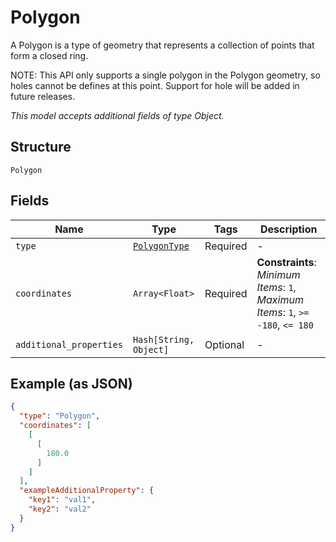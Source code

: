 
# Polygon

A Polygon is a type of geometry that represents a collection of points that form a closed ring.

NOTE: This API only supports a single polygon in the Polygon geometry, so holes cannot be defines at this point. Support for hole will be added in future releases.

*This model accepts additional fields of type Object.*

## Structure

`Polygon`

## Fields

| Name | Type | Tags | Description |
|  --- | --- | --- | --- |
| `type` | [`PolygonType`](../../doc/models/polygon-type.md) | Required | - |
| `coordinates` | `Array<Float>` | Required | **Constraints**: *Minimum Items*: `1`, *Maximum Items*: `1`, `>= -180`, `<= 180` |
| `additional_properties` | `Hash[String, Object]` | Optional | - |

## Example (as JSON)

```json
{
  "type": "Polygon",
  "coordinates": [
    [
      [
        180.0
      ]
    ]
  ],
  "exampleAdditionalProperty": {
    "key1": "val1",
    "key2": "val2"
  }
}
```

